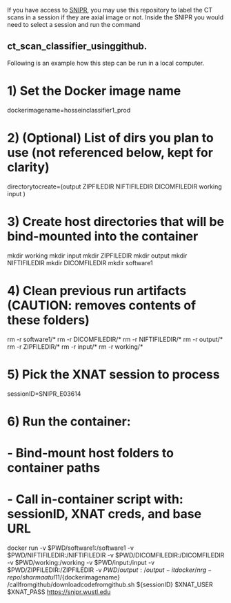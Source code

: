 If you have access to [SNIPR](https://snipr.wustl.edu/), you may use this repository to label the CT scans in a session if they are axial image or not.
Inside the SNIPR you would need to select a session and run the command 
## ct_scan_classifier_usinggithub.

Following is an example how this step can be run in a local computer.
# 1) Set the Docker image name
dockerimagename=hosseinclassifier1_prod


# 2) (Optional) List of dirs you plan to use (not referenced below, kept for clarity)
directorytocreate=(output ZIPFILEDIR NIFTIFILEDIR DICOMFILEDIR working input )

# 3) Create host directories that will be bind-mounted into the container
mkdir working
mkdir input
mkdir ZIPFILEDIR
mkdir output
mkdir NIFTIFILEDIR
mkdir DICOMFILEDIR
mkdir software1

# 4) Clean previous run artifacts (CAUTION: removes contents of these folders)
rm -r software1/*
rm -r DICOMFILEDIR/*
rm -r NIFTIFILEDIR/*
rm -r output/*
rm -r ZIPFILEDIR/*
rm -r input/*
rm -r working/*

# 5) Pick the XNAT session to process
sessionID=SNIPR_E03614

# 6) Run the container:
#    - Bind-mount host folders to container paths
#    - Call in-container script with: sessionID, XNAT creds, and base URL
docker run -v $PWD/software1:/software1  -v $PWD/NIFTIFILEDIR:/NIFTIFILEDIR  -v $PWD/DICOMFILEDIR:/DICOMFILEDIR  -v $PWD/working:/working -v $PWD/input:/input -v $PWD/ZIPFILEDIR:/ZIPFILEDIR -v $PWD/output:/output  -it docker/nrg-repo/sharmaatul11/${dockerimagename}    /callfromgithub/downloadcodefromgithub.sh ${sessionID} $XNAT_USER $XNAT_PASS https://snipr.wustl.edu
